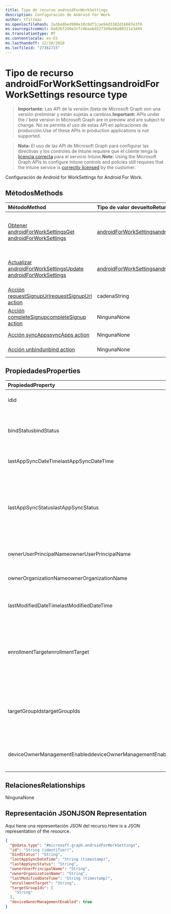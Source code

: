```yaml
---
title: Tipo de recurso androidForWorkSettings
description: Configuración de Android for Work
author: tfitzmac
ms.openlocfilehash: 2a3bedbed986e10c0df1cae94d3302d16607e3f0
ms.sourcegitcommit: 6a82bf240a3cfc0baabd227349e08a08311e3d44
ms.translationtype: MT
ms.contentlocale: es-ES
ms.lasthandoff: 12/18/2018
ms.locfileid: "27361715"
---
```

# <a name="androidforworksettings-resource-type"></a><span data-ttu-id="17c03-103">Tipo de recurso androidForWorkSettings</span><span class="sxs-lookup"><span data-stu-id="17c03-103">androidForWorkSettings resource type</span></span>

> <span data-ttu-id="17c03-104">**Importante:** Las API de la versión /beta de Microsoft Graph son una versión preliminar y están sujetas a cambios.</span><span class="sxs-lookup"><span data-stu-id="17c03-104">**Important:** APIs under the / beta version in Microsoft Graph are in preview and are subject to change.</span></span> <span data-ttu-id="17c03-105">No se permite el uso de estas API en aplicaciones de producción.</span><span class="sxs-lookup"><span data-stu-id="17c03-105">Use of these APIs in production applications is not supported.</span></span>

> <span data-ttu-id="17c03-106">**Nota:** El uso de las API de Microsoft Graph para configurar las directivas y los controles de Intune requiere que el cliente tenga la [licencia correcta](https://go.microsoft.com/fwlink/?linkid=839381) para el servicio Intune.</span><span class="sxs-lookup"><span data-stu-id="17c03-106">**Note:** Using the Microsoft Graph APIs to configure Intune controls and policies still requires that the Intune service is [correctly licensed](https://go.microsoft.com/fwlink/?linkid=839381) by the customer.</span></span>

<span data-ttu-id="17c03-107">Configuración de Android for Work</span><span class="sxs-lookup"><span data-stu-id="17c03-107">Settings for Android For Work.</span></span>
## <a name="methods"></a><span data-ttu-id="17c03-108">Métodos</span><span class="sxs-lookup"><span data-stu-id="17c03-108">Methods</span></span>
|<span data-ttu-id="17c03-109">Método</span><span class="sxs-lookup"><span data-stu-id="17c03-109">Method</span></span>|<span data-ttu-id="17c03-110">Tipo de valor devuelto</span><span class="sxs-lookup"><span data-stu-id="17c03-110">Return Type</span></span>|<span data-ttu-id="17c03-111">Descripción</span><span class="sxs-lookup"><span data-stu-id="17c03-111">Description</span></span>|
|:---|:---|:---|
|[<span data-ttu-id="17c03-112">Obtener androidForWorkSettings</span><span class="sxs-lookup"><span data-stu-id="17c03-112">Get androidForWorkSettings</span></span>](../api/intune-androidforwork-androidforworksettings-get.md)|[<span data-ttu-id="17c03-113">androidForWorkSettings</span><span class="sxs-lookup"><span data-stu-id="17c03-113">androidForWorkSettings</span></span>](../resources/intune-androidforwork-androidforworksettings.md)|<span data-ttu-id="17c03-114">Lea las propiedades y las relaciones del objeto [androidForWorkSettings](../resources/intune-androidforwork-androidforworksettings.md).</span><span class="sxs-lookup"><span data-stu-id="17c03-114">Read properties and relationships of the [androidForWorkSettings](../resources/intune-androidforwork-androidforworksettings.md) object.</span></span>|
|[<span data-ttu-id="17c03-115">Actualizar androidForWorkSettings</span><span class="sxs-lookup"><span data-stu-id="17c03-115">Update androidForWorkSettings</span></span>](../api/intune-androidforwork-androidforworksettings-update.md)|[<span data-ttu-id="17c03-116">androidForWorkSettings</span><span class="sxs-lookup"><span data-stu-id="17c03-116">androidForWorkSettings</span></span>](../resources/intune-androidforwork-androidforworksettings.md)|<span data-ttu-id="17c03-117">Actualice las propiedades de un objeto [androidForWorkSettings](../resources/intune-androidforwork-androidforworksettings.md).</span><span class="sxs-lookup"><span data-stu-id="17c03-117">Update the properties of a [androidForWorkSettings](../resources/intune-androidforwork-androidforworksettings.md) object.</span></span>|
|[<span data-ttu-id="17c03-118">Acción requestSignupUrl</span><span class="sxs-lookup"><span data-stu-id="17c03-118">requestSignupUrl action</span></span>](../api/intune-androidforwork-androidforworksettings-requestsignupurl.md)|<span data-ttu-id="17c03-119">cadena</span><span class="sxs-lookup"><span data-stu-id="17c03-119">String</span></span>|<span data-ttu-id="17c03-120">Todavía no documentado</span><span class="sxs-lookup"><span data-stu-id="17c03-120">Not yet documented</span></span>|
|[<span data-ttu-id="17c03-121">Acción completeSignup</span><span class="sxs-lookup"><span data-stu-id="17c03-121">completeSignup action</span></span>](../api/intune-androidforwork-androidforworksettings-completesignup.md)|<span data-ttu-id="17c03-122">Ninguna</span><span class="sxs-lookup"><span data-stu-id="17c03-122">None</span></span>|<span data-ttu-id="17c03-123">Todavía no documentado</span><span class="sxs-lookup"><span data-stu-id="17c03-123">Not yet documented</span></span>|
|[<span data-ttu-id="17c03-124">Acción syncApps</span><span class="sxs-lookup"><span data-stu-id="17c03-124">syncApps action</span></span>](../api/intune-androidforwork-androidforworksettings-syncapps.md)|<span data-ttu-id="17c03-125">Ninguna</span><span class="sxs-lookup"><span data-stu-id="17c03-125">None</span></span>|<span data-ttu-id="17c03-126">Todavía no documentado</span><span class="sxs-lookup"><span data-stu-id="17c03-126">Not yet documented</span></span>|
|[<span data-ttu-id="17c03-127">Acción unbind</span><span class="sxs-lookup"><span data-stu-id="17c03-127">unbind action</span></span>](../api/intune-androidforwork-androidforworksettings-unbind.md)|<span data-ttu-id="17c03-128">Ninguna</span><span class="sxs-lookup"><span data-stu-id="17c03-128">None</span></span>|<span data-ttu-id="17c03-129">Todavía no documentado</span><span class="sxs-lookup"><span data-stu-id="17c03-129">Not yet documented</span></span>|

## <a name="properties"></a><span data-ttu-id="17c03-130">Propiedades</span><span class="sxs-lookup"><span data-stu-id="17c03-130">Properties</span></span>
|<span data-ttu-id="17c03-131">Propiedad</span><span class="sxs-lookup"><span data-stu-id="17c03-131">Property</span></span>|<span data-ttu-id="17c03-132">Tipo</span><span class="sxs-lookup"><span data-stu-id="17c03-132">Type</span></span>|<span data-ttu-id="17c03-133">Descripción</span><span class="sxs-lookup"><span data-stu-id="17c03-133">Description</span></span>|
|:---|:---|:---|
|<span data-ttu-id="17c03-134">id</span><span class="sxs-lookup"><span data-stu-id="17c03-134">id</span></span>|<span data-ttu-id="17c03-135">String</span><span class="sxs-lookup"><span data-stu-id="17c03-135">String</span></span>|<span data-ttu-id="17c03-136">Identificador de la configuración de Android for Work</span><span class="sxs-lookup"><span data-stu-id="17c03-136">The Android for Work settings identifier</span></span>|
|<span data-ttu-id="17c03-137">bindStatus</span><span class="sxs-lookup"><span data-stu-id="17c03-137">bindStatus</span></span>|[<span data-ttu-id="17c03-138">androidForWorkBindStatus</span><span class="sxs-lookup"><span data-stu-id="17c03-138">androidForWorkBindStatus</span></span>](../resources/intune-androidforwork-androidforworkbindstatus.md)|<span data-ttu-id="17c03-139">Enlazar el estado del inquilino con la API de Google EMM.</span><span class="sxs-lookup"><span data-stu-id="17c03-139">Bind status of the tenant with the Google EMM API.</span></span> <span data-ttu-id="17c03-140">Los valores posibles son: `notBound`, `bound`, `boundAndValidated` y `unbinding`.</span><span class="sxs-lookup"><span data-stu-id="17c03-140">Possible values are: `notBound`, `bound`, `boundAndValidated`, `unbinding`.</span></span>|
|<span data-ttu-id="17c03-141">lastAppSyncDateTime</span><span class="sxs-lookup"><span data-stu-id="17c03-141">lastAppSyncDateTime</span></span>|<span data-ttu-id="17c03-142">DateTimeOffset</span><span class="sxs-lookup"><span data-stu-id="17c03-142">DateTimeOffset</span></span>|<span data-ttu-id="17c03-143">Última hora de finalización para la sincronización de la aplicación</span><span class="sxs-lookup"><span data-stu-id="17c03-143">Last completion time for app sync</span></span>|
|<span data-ttu-id="17c03-144">lastAppSyncStatus</span><span class="sxs-lookup"><span data-stu-id="17c03-144">lastAppSyncStatus</span></span>|[<span data-ttu-id="17c03-145">androidForWorkSyncStatus</span><span class="sxs-lookup"><span data-stu-id="17c03-145">androidForWorkSyncStatus</span></span>](../resources/intune-androidforwork-androidforworksyncstatus.md)|<span data-ttu-id="17c03-146">Resultado de la última sincronización de aplicación.</span><span class="sxs-lookup"><span data-stu-id="17c03-146">Last application sync result.</span></span> <span data-ttu-id="17c03-147">Los valores posibles son: `success`, `credentialsNotValid`, `androidForWorkApiError`, `managementServiceError`, `unknownError`, `none`.</span><span class="sxs-lookup"><span data-stu-id="17c03-147">Possible values are: `success`, `credentialsNotValid`, `androidForWorkApiError`, `managementServiceError`, `unknownError`, `none`.</span></span>|
|<span data-ttu-id="17c03-148">ownerUserPrincipalName</span><span class="sxs-lookup"><span data-stu-id="17c03-148">ownerUserPrincipalName</span></span>|<span data-ttu-id="17c03-149">String</span><span class="sxs-lookup"><span data-stu-id="17c03-149">String</span></span>|<span data-ttu-id="17c03-150">UPN del propietario que creó la empresa</span><span class="sxs-lookup"><span data-stu-id="17c03-150">Owner UPN that created the enterprise</span></span>|
|<span data-ttu-id="17c03-151">ownerOrganizationName</span><span class="sxs-lookup"><span data-stu-id="17c03-151">ownerOrganizationName</span></span>|<span data-ttu-id="17c03-152">String</span><span class="sxs-lookup"><span data-stu-id="17c03-152">String</span></span>|<span data-ttu-id="17c03-153">Nombre de organización usado al incorporar Android for Work</span><span class="sxs-lookup"><span data-stu-id="17c03-153">Organization name used when onboarding Android for Work</span></span>|
|<span data-ttu-id="17c03-154">lastModifiedDateTime</span><span class="sxs-lookup"><span data-stu-id="17c03-154">lastModifiedDateTime</span></span>|<span data-ttu-id="17c03-155">DateTimeOffset</span><span class="sxs-lookup"><span data-stu-id="17c03-155">DateTimeOffset</span></span>|<span data-ttu-id="17c03-156">Última hora de modificación para la configuración de Android for Work</span><span class="sxs-lookup"><span data-stu-id="17c03-156">Last modification time for Android for Work settings</span></span>|
|<span data-ttu-id="17c03-157">enrollmentTarget</span><span class="sxs-lookup"><span data-stu-id="17c03-157">enrollmentTarget</span></span>|[<span data-ttu-id="17c03-158">androidForWorkEnrollmentTarget</span><span class="sxs-lookup"><span data-stu-id="17c03-158">androidForWorkEnrollmentTarget</span></span>](../resources/intune-androidforwork-androidforworkenrollmenttarget.md)|<span data-ttu-id="17c03-159">Indica qué usuarios pueden inscribirse dispositivos para Android para administración de dispositivos de trabajo.</span><span class="sxs-lookup"><span data-stu-id="17c03-159">Indicates which users can enroll devices in Android for Work device management.</span></span> <span data-ttu-id="17c03-160">Los valores posibles son: `none`, `all`, `targeted` y `targetedAsEnrollmentRestrictions`.</span><span class="sxs-lookup"><span data-stu-id="17c03-160">Possible values are: `none`, `all`, `targeted`, `targetedAsEnrollmentRestrictions`.</span></span>|
|<span data-ttu-id="17c03-161">targetGroupIds</span><span class="sxs-lookup"><span data-stu-id="17c03-161">targetGroupIds</span></span>|<span data-ttu-id="17c03-162">Colección String</span><span class="sxs-lookup"><span data-stu-id="17c03-162">String collection</span></span>|<span data-ttu-id="17c03-163">Especifica los grupos de AAD que pueden inscribir dispositivos en la administración de dispositivos de Android for Work si se establece enrollmentTarget en "Dirigido"</span><span class="sxs-lookup"><span data-stu-id="17c03-163">Specifies which AAD groups can enroll devices in Android for Work device management if enrollmentTarget is set to 'Targeted'</span></span>|
|<span data-ttu-id="17c03-164">deviceOwnerManagementEnabled</span><span class="sxs-lookup"><span data-stu-id="17c03-164">deviceOwnerManagementEnabled</span></span>|<span data-ttu-id="17c03-165">Boolean</span><span class="sxs-lookup"><span data-stu-id="17c03-165">Boolean</span></span>|<span data-ttu-id="17c03-166">Indica si esta cuenta es flighting para la administración de propietario dispositivos Android con CloudDPC.</span><span class="sxs-lookup"><span data-stu-id="17c03-166">Indicates if this account is flighting for Android Device Owner Management with CloudDPC.</span></span>|

## <a name="relationships"></a><span data-ttu-id="17c03-167">Relaciones</span><span class="sxs-lookup"><span data-stu-id="17c03-167">Relationships</span></span>
<span data-ttu-id="17c03-168">Ninguna</span><span class="sxs-lookup"><span data-stu-id="17c03-168">None</span></span>
## <a name="json-representation"></a><span data-ttu-id="17c03-169">Representación JSON</span><span class="sxs-lookup"><span data-stu-id="17c03-169">JSON Representation</span></span>
<span data-ttu-id="17c03-170">Aquí tiene una representación JSON del recurso.</span><span class="sxs-lookup"><span data-stu-id="17c03-170">Here is a JSON representation of the resource.</span></span>
<!-- {
  "blockType": "resource",
  "keyProperty": "id",
  "@odata.type": "microsoft.graph.androidForWorkSettings"
}
-->
``` json
{
  "@odata.type": "#microsoft.graph.androidForWorkSettings",
  "id": "String (identifier)",
  "bindStatus": "String",
  "lastAppSyncDateTime": "String (timestamp)",
  "lastAppSyncStatus": "String",
  "ownerUserPrincipalName": "String",
  "ownerOrganizationName": "String",
  "lastModifiedDateTime": "String (timestamp)",
  "enrollmentTarget": "String",
  "targetGroupIds": [
    "String"
  ],
  "deviceOwnerManagementEnabled": true
}
```





